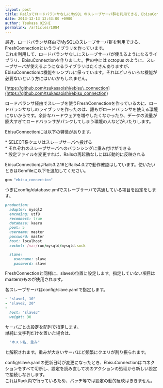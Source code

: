 ```yaml
---
layout: post
title: RailsでロードバランサなしにMySQL のスレーブサーバ群を利用できる、EbisuConnectionを作りました
date: 2013-12-13 12:43:00 +0900
author: Tsukasa OISHI
permalink: /articles/1084
---
```



最近、ロードバランサ経由でMySQLのスレーブサーバ群を利用できる、FreshConnectionというライブラリを作っています。  
これを利用して、ロードバランサなしにスレーブサーバが使えるようになるライブラリ、EbisuConnectionを作りました。世の中には octopus のように、スレーブサーバが使えるようになるライブラリはたくさんありますが、EbisuConnectionは機能をシンプルに保っています。それほどいろいろな機能が必要ないという方にはいいかもしれません。  

[https://github.com/tsukasaoishi/ebisu\_connection](https://github.com/tsukasaoishi/ebisu_connection)  

ロードバランサ経由でスレーブを使うFreshConnectionを作っているのに、ロードバランサなしのライブラリを作ったのは、誰もがロードバランサを使える環境にないからです。余計なハードウェアを増やしたくなかったり、データの流量が膨大すぎてロードバランサがパンクしてしまう環境の人などがいたりします。  

EbisuConnectionには以下の特徴があります。  

\* SELECT系クエリはスレーブサーバへ投げる  
 \* それぞれのスレーブサーバへのバランシングに重み付けができる  
 \* 設定ファイルを変更すれば、Railsの再起動なしにほぼ動的に反映される  

EbisuConnectionはRails3.2.16とRails4.0.2で動作確認はしています。使いたいときはGemfileに以下を追加してください。  

```ruby  
gem "ebisu_connection"  
```  

つぎにconfig/database.ymlでスレーブサーバで共通している項目を設定をします。  

```ruby  
production:  
  adapter: mysql2  
  encoding: utf8  
  reconnect: true  
  database: kaeru  
  pool: 5  
  username: master  
  password: master  
  host: localhost  
  socket: /var/run/mysqld/mysqld.sock  

  slave:  
    username: slave  
    password: slave  
```  

FreshConnectionと同様に、slaveの位置に設定します。指定していない項目はmasterのものが使用されます。  

各スレーブサーバはconfig/slave.yamlで指定します。  

```ruby  
- "slave1, 10"  
- "slave2, 20"  
-  
  host: "slave3"  
  weight: 30  
```  

サーバごとの設定を配列で指定します。  
単純に文字列だけを置いた場合は、  

```ruby  
  "ホスト名, 重み"  
```  

と解釈されます。重みが大きいサーバほど頻繁にクエリが割り振られます。  

config/slave.yamlの更新日時が変更になったとき、EbisuConnectionはコネクションをすべて切断し、設定を読み直して次のアクションの処理から新しい設定で接続しなおします。  
これはRack内で行っているため、バッチ等では設定の動的反映はききません。  

